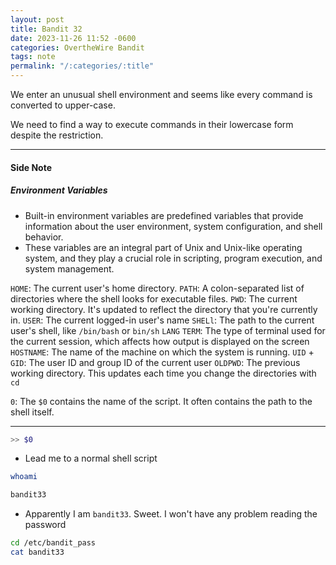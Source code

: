 ```yaml
---
layout: post
title: Bandit 32
date: 2023-11-26 11:52 -0600
categories: OvertheWire Bandit
tags: note
permalink: "/:categories/:title"
---
```


We enter an unusual shell environment and seems like every command is converted to upper-case.

We need to find a way to execute commands in their lowercase form despite the restriction. 

---
#### Side Note

##### Environment Variables
- Built-in environment variables are predefined variables that provide information about the user environment, system configuration, and shell behavior.
- These variables are an integral part of Unix and Unix-like operating system, and they play a crucial role in scripting, program execution, and system management.

`HOME`: The current user's home directory.
`PATH`:  A colon-separated list of directories where the shell looks for executable files.
`PWD`: The current working directory. It's updated to reflect the directory that you're currently in.
`USER`: The current logged-in user's name
`SHELl`: The path to the current user's shell, like `/bin/bash` or `bin/sh`
`LANG`
`TERM`: The type of terminal used for the current session, which affects how output is displayed on the screen
`HOSTNAME`: The name of the machine on which the system is running.
`UID` + `GID`: The user ID and group ID of the current user
`OLDPWD`: The previous working directory. This updates each time you change the directories with `cd`

`0`: The `$0` contains the name of the script. It often contains the path to the shell itself.

---
```bash
>> $0
```
- Lead me to a normal shell script


```bash
whoami
```

```bash
bandit33
```
- Apparently I am `bandit33`. Sweet. I won't have any problem reading the password

```bash
cd /etc/bandit_pass
cat bandit33
```

